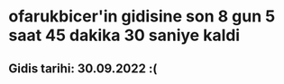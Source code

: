 # ofarukbicer'in gidisine son 8 gun 5 saat 45 dakika 30 saniye kaldi

## Gidis tarihi: 30.09.2022 :(